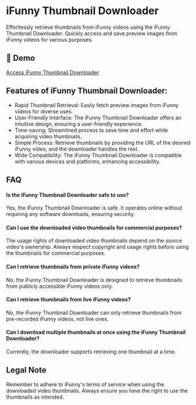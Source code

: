 # iFunny Thumbnail Downloader

Effortlessly retrieve thumbnails from iFunny videos using the iFunny Thumbnail Downloader. Quickly access and save preview images from iFunny videos for various purposes.

## 🔗 Demo

[Access iFunny Thumbnail Downloader](https://imgpanda.com/ifunny-video-thumbnail-downloader/)

## Features of iFunny Thumbnail Downloader:

- Rapid Thumbnail Retrieval: Easily fetch preview images from iFunny videos for diverse uses.
- User-Friendly Interface: The iFunny Thumbnail Downloader offers an intuitive design, ensuring a user-friendly experience.
- Time-saving: Streamlined process to save time and effort while acquiring video thumbnails.
- Simple Process: Retrieve thumbnails by providing the URL of the desired iFunny video, and the downloader handles the rest.
- Wide Compatibility: The iFunny Thumbnail Downloader is compatible with various devices and platforms, enhancing accessibility.

## FAQ

#### Is the iFunny Thumbnail Downloader safe to use?

Yes, the iFunny Thumbnail Downloader is safe. It operates online without requiring any software downloads, ensuring security.

#### Can I use the downloaded video thumbnails for commercial purposes?

The usage rights of downloaded video thumbnails depend on the source video's ownership. Always respect copyright and usage rights before using the thumbnails for commercial purposes.

#### Can I retrieve thumbnails from private iFunny videos?

No, the iFunny Thumbnail Downloader is designed to retrieve thumbnails from publicly accessible iFunny videos only.

#### Can I retrieve thumbnails from live iFunny videos?

No, the iFunny Thumbnail Downloader can only retrieve thumbnails from pre-recorded iFunny videos, not live ones.

#### Can I download multiple thumbnails at once using the iFunny Thumbnail Downloader?

Currently, the downloader supports retrieving one thumbnail at a time.

## Legal Note

Remember to adhere to iFunny's terms of service when using the downloaded video thumbnails. Always ensure you have the right to use the thumbnails as intended.
